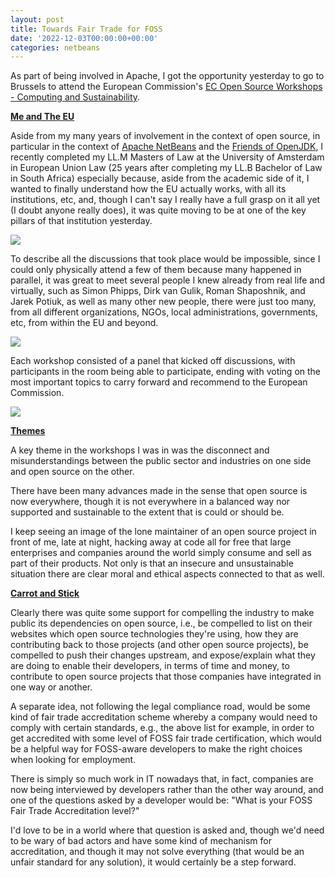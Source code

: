 ```yaml
---
layout: post
title: Towards Fair Trade for FOSS
date: '2022-12-03T00:00:00+00:00'
categories: netbeans
---
```

<p>As part of being involved in Apache, I got the opportunity yesterday to go to Brussels to attend the European Commission's <a href="https://ec.europa.eu/info/news/ec-open-source-workshops-computing-and-sustainability-2-december-2022-2022-oct-21_en">EC Open Source Workshops - Computing and Sustainability</a>.</p> 

<b><u>Me and The EU</u></b>

<p>Aside from my many years of involvement in the context of open source, in particular in the context of <a href="https://netbeans.apache.org">Apache NetBeans</a> and the <a href="https://foojay.io">Friends of OpenJDK</a>, I recently completed my LL.M Masters of Law at the University of Amsterdam in European Union Law (25 years after completing my LL.B Bachelor of Law in South Africa) especially because, aside from the academic side of it, I wanted to finally understand how the EU actually works, with all its institutions, etc, and, though I can't say I really have a full grasp on it all yet (I doubt anyone really does), it was quite moving to be at one of the key pillars of that institution yesterday.</p>

<p><img src="https://blogs.apache.org/netbeans/mediaresource/329053e4-ea15-48ec-bcf7-de06fa11d1b7"></img></a></p>

<p>To describe all the discussions that took place would be impossible, since I could only physically attend a few of them because many happened in parallel, it was great to meet several people I knew already from real life and virtually, such as Simon Phipps, Dirk van Gulik, Roman Shaposhnik, and Jarek Potiuk, as well as many other new people, there were just too many, from all different organizations, NGOs, local administrations, governments, etc, from within the EU and beyond. 

<p><img src="https://blogs.apache.org/netbeans/mediaresource/08de09df-b475-402b-9235-114c1269a386"></img></a></p>

<p>Each workshop consisted of a panel that kicked off discussions, with participants in the room being able to participate, ending with voting on the most important topics to carry forward and recommend to the European Commission.</p>

<p><img src="https://blogs.apache.org/netbeans/mediaresource/17b9d439-3482-4ab6-abc9-2f8f7fdf4823"></img></a></p>

<b><u>Themes</u></b>

<p>A key theme in the workshops I was in was the disconnect and misunderstandings between the public sector and industries on one side and open source on the other.</p> 

<p>There have been many advances made in the sense that open source is now everywhere, though it is not everywhere in a balanced way nor supported and sustainable to the extent that is could or should be. </p>

<p>I keep seeing an image of the lone maintainer of an open source project in front of me, late at night, hacking away at code all for free that large enterprises and companies around the world simply consume and sell as part of their products. Not only is that an insecure and unsustainable situation there are clear moral and ethical aspects connected to that as well.</p>

<b><u>Carrot and Stick</u></b>

<p>Clearly there was quite some support for compelling the industry to make public its dependencies on open source, i.e., be compelled to list on their websites which open source technologies they're using, how they are contributing back to those projects (and other open source projects), be compelled to push their changes upstream, and expose/explain what they are doing to enable their developers, in terms of time and money, to contribute to open source projects that those companies have integrated in one way or another. </p>

<p>A separate idea, not following the legal compliance road, would be some kind of fair trade accreditation scheme whereby a company would need to comply with certain standards, e.g., the above list for example, in order to get accredited with some level of FOSS fair trade certification, which would be a helpful way for FOSS-aware developers to make the right choices when looking for employment.</p> 

<p>There is simply so much work in IT nowadays that, in fact, companies are now being interviewed by developers rather than the other way around, and one of the questions asked by a developer would be: "What is your FOSS Fair Trade Accreditation level?"</p>

<p>I'd love to be in a world where that question is asked and, though we'd need to be wary of bad actors and have some kind of mechanism for accreditation, and though it may not solve everything (that would be an unfair standard for any solution), it would certainly be a step forward.</p>
